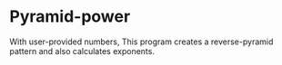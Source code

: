 # Pyramid-power
With user-provided numbers, This program creates a reverse-pyramid pattern and also calculates exponents.
